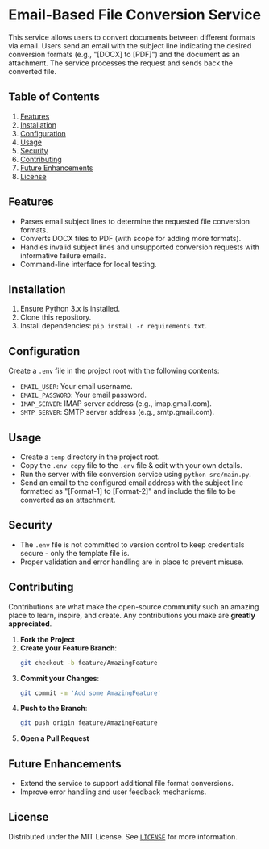 # Email-Based File Conversion Service

This service allows users to convert documents between different formats via email. Users send an email with the subject line indicating the desired conversion formats (e.g., "[DOCX] to [PDF]") and the document as an attachment. The service processes the request and sends back the converted file.

## Table of Contents

1. [Features](#features)
1. [Installation](#installation)
1. [Configuration](#configuration)
1. [Usage](#usage)
1. [Security](#security)
1. [Contributing](#contributing)
1. [Future Enhancements](#future-enhancements)
1. [License](#license)

## Features

- Parses email subject lines to determine the requested file conversion formats.
- Converts DOCX files to PDF (with scope for adding more formats).
- Handles invalid subject lines and unsupported conversion requests with informative failure emails.
- Command-line interface for local testing.

## Installation
1. Ensure Python 3.x is installed.
2. Clone this repository.
3. Install dependencies: `pip install -r requirements.txt`.

## Configuration
Create a `.env` file in the project root with the following contents:
- `EMAIL_USER`: Your email username.
- `EMAIL_PASSWORD`: Your email password.
- `IMAP_SERVER`: IMAP server address (e.g., imap.gmail.com).
- `SMTP_SERVER`: SMTP server address (e.g., smtp.gmail.com).

## Usage
- Create a `temp` directory in the project root.
- Copy the `.env copy` file to the `.env` file & edit with your own details.
- Run the server with file conversion service using `python src/main.py`.
- Send an email to the configured email address with the subject line formatted as "[Format-1] to [Format-2]" and include the file to be converted as an attachment.

## Security
- The `.env` file is not committed to version control to keep credentials secure - only the template file is.
- Proper validation and error handling are in place to prevent misuse.

## Contributing

Contributions are what make the open-source community such an amazing place to learn, inspire, and create. Any contributions you make are **greatly appreciated**.

1. **Fork the Project**
2. **Create your Feature Branch**: 
    ```bash
    git checkout -b feature/AmazingFeature
    ```
3. **Commit your Changes**: 
    ```bash
    git commit -m 'Add some AmazingFeature'
    ```
4. **Push to the Branch**: 
    ```bash
    git push origin feature/AmazingFeature
    ```
5. **Open a Pull Request**

## Future Enhancements
- Extend the service to support additional file format conversions.
- Improve error handling and user feedback mechanisms.

## License

Distributed under the MIT License. See [`LICENSE`](https://github.com/siddhant-vij/Email-Based-File-Conversion-Service/blob/main/LICENSE) for more information.
